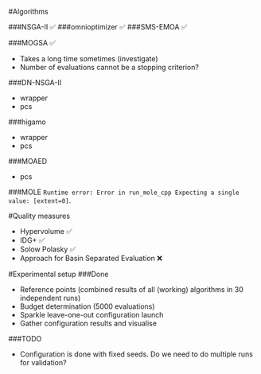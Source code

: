 #Algorithms

###NSGA-II ✅
###omnioptimizer ✅
###SMS-EMOA ✅

###MOGSA ✅
* Takes a long time sometimes (investigate)
* Number of evaluations cannot be a stopping criterion?

###DN-NSGA-II
* wrapper
* pcs

###higamo
* wrapper
* pcs 

###MOAED
* pcs

###MOLE
`Runtime error: Error in run_mole_cpp Expecting a single value: [extent=0]`.

#Quality measures
* Hypervolume ✅ 
* IDG+ ✅ 
* Solow Polasky ✅ 
* Approach for Basin Separated Evaluation ❌

#Experimental setup
###Done
* Reference points (combined results of all (working) algorithms in 30 independent runs)
* Budget determination (5000 evaluations)
* Sparkle leave-one-out configuration launch
* Gather configuration results and visualise

###TODO
* Configuration is done with fixed seeds. Do we need to do multiple runs for validation?